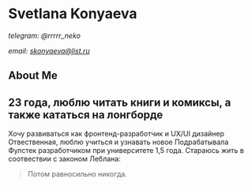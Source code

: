 # Svetlana Konyaeva
*telegram: @rrrrr_neko* 

*email: skonyaeva@list.ru*

## About Me

23 года, люблю читать книги и комиксы, а также кататься на лонгборде
---
Хочу развиваться как фронтенд-разработчик и UX/UI дизайнер
Отвественная, люблю учиться и узнавать новое
Подрабатывала Фулстек разработчиком при университете 1,5 года.
Стараюсь жить в соотвествии с законом Леблана:
 > Потом равносильно никогда.
